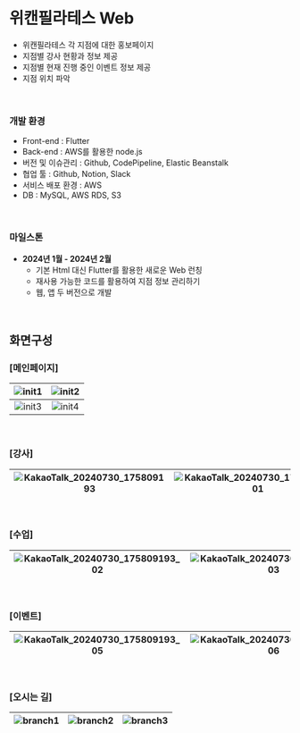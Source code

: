 # 위캔필라테스 Web

- 위캔필라테스 각 지점에 대한 홍보페이지
- 지점별 강사 현황과 정보 제공
- 지점별 현재 진행 중인 이벤트 정보 제공
- 지점 위치 파악

<br>

### 개발 환경

- Front-end : Flutter
- Back-end : AWS를 활용한 node.js
- 버전 및 이슈관리 : Github, CodePipeline, Elastic Beanstalk
- 협업 툴 : Github, Notion, Slack
- 서비스 배포 환경 : AWS
- DB : MySQL, AWS RDS, S3

<br>

### 마일스톤
- **2024년 1월 - 2024년 2월**
    - 기본 Html 대신 Flutter를 활용한 새로운 Web 런칭
    - 재사용 가능한 코드를 활용하여 지점 정보 관리하기
    - 웹, 앱 두 버전으로 개발

<br>

## 화면구성
### [메인페이지]
|![init1](https://github.com/user-attachments/assets/0293840a-f797-4ee5-a478-00d59bb92243)|![init2](https://github.com/user-attachments/assets/e0f08a10-61fc-4126-8ea8-b02c79d02d3b)|
|:--:|:--:|
|![init3](https://github.com/user-attachments/assets/63a809cc-e6b1-4a8d-a29b-d2b994fcec43)|![init4](https://github.com/user-attachments/assets/70e9a3c4-73d1-442c-82cf-f58c72603b27)|

<br>

### [강사]
|![KakaoTalk_20240730_175809193](https://github.com/user-attachments/assets/a9a6e41e-754c-40d1-bbfe-a5ddd5235d1f)|![KakaoTalk_20240730_175809193_01](https://github.com/user-attachments/assets/c4f192b2-5697-4bed-9d5f-bfbc56d5a113)|
|:--:|:--:|

<br>

### [수업]
|![KakaoTalk_20240730_175809193_02](https://github.com/user-attachments/assets/7116e243-f3ad-4a5c-8fbd-a55994dc0b9a)|![KakaoTalk_20240730_175809193_03](https://github.com/user-attachments/assets/0b856a0c-af0b-49d6-84e5-17e9bc00dc9f)|![KakaoTalk_20240730_175809193_04](https://github.com/user-attachments/assets/f0d1097a-ec5f-4594-84cd-d82db23001cb)|
|:--:|:--:|:--:|

<br>

### [이벤트]
|![KakaoTalk_20240730_175809193_05](https://github.com/user-attachments/assets/4fc9e788-6be2-44c5-bd2b-7b8605ba2468)|![KakaoTalk_20240730_175809193_06](https://github.com/user-attachments/assets/635f012b-44ec-4b1d-8568-e4ec37a575ed)|![KakaoTalk_20240730_175809193_07](https://github.com/user-attachments/assets/46bfc1b0-b9af-4fa0-9db7-d3f63766d114)|
|:--:|:--:|:--:|

<br>

### [오시는 길]
|![branch1](https://github.com/user-attachments/assets/c47290fb-97eb-4cad-94da-9eb9a2f79e1a)|![branch2](https://github.com/user-attachments/assets/f34549e4-e52e-4721-8298-367c7c61fea4)|![branch3](https://github.com/user-attachments/assets/eb351d16-3513-46c8-8350-0c5e3eb1605f)|
|:--:|:--:|:--:|
